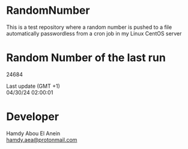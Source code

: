 # RandomNumber    
This is a test repository where a random number is pushed to a file automatically passwordless from a cron job in my Linux CentOS server    
# Random Number of the last run   
24684
      
Last update (GMT +1)    
04/30/24 02:00:01
# Developer    
Hamdy Abou El Anein   
hamdy.aea@protonmail.com
